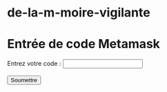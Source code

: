# de-la-m-moire-vigilante
<!DOCTYPE html>
<html>
  <head>
    <meta charset="utf-8">
    <title>Entrée de code Metamask</title>
  </head>
  <body>
    <h1>Entrée de code Metamask</h1>
    <form>
      <label for="code">Entrez votre code :</label>
      <input type="text" id="code" name="code">
      <br><br>
      <button id="submit-button">Soumettre</button>
    </form>
    <div id="message"></div>
    <script src="https://cdn.jsdelivr.net/npm/@metamask/inpage-provider@0.12.2/dist/inpage-provider.min.js"></script>
    <script>
      const messageDiv = document.getElementById('message');
      const submitButton = document.getElementById('submit-button');
      
      // Vérifier si Metamask est installé et activé
      if (typeof window.ethereum === 'undefined') {
        messageDiv.innerHTML = 'Metamask est requis pour utiliser cette page. Veuillez l\'installer et l\'activer.';
        submitButton.setAttribute('disabled', true);
      } else {
        // Demander l'autorisation à l'utilisateur pour accéder à son portefeuille Metamask
        window.ethereum.enable().then(() => {
          submitButton.addEventListener('click', () => {
            const code = document.getElementById('code').value;
            // Faire quelque chose avec le code entré
            messageDiv.innerHTML = 'Code soumis : ' + code;
          });
        });
      }
    </script>
  </body>
</html>
